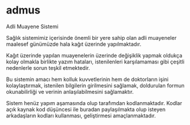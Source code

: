 # admus
Adli Muayene Sistemi

Sağlık sistemimiz içerisinde önemli bir yere sahip olan adli muayeneler 
maalesef günümüzde hala kağıt üzerinde yapılmaktadır.

Kağıt üzerinde yapılan muayenelerin üzerinde değişiklik yapmak oldukça 
kolay olmakla birlikte yazım hataları, istenilenleri karşılamaması gibi
çeşitli nedenlerle sorun teşkil etmektedir.

Bu sistemin amacı hem kolluk kuvvetlerinin hem de doktorların işini 
kolaylaştırmak, istenilen bilgilerin girilmesini sağlamak, doldurulan
formun okunabilirliği ve verinin anlaşılabilmesini sağlamaktır.

Sistem henüz yapım aşamasında olup tarafımdan kodlanmaktadır. Kodlar
açık kaynak kod düşüncesi ile buradan paylaşılmakta olup isteyen 
arkadaşların kodları kullanması, geliştirmesi amaçlanmaktadır.
